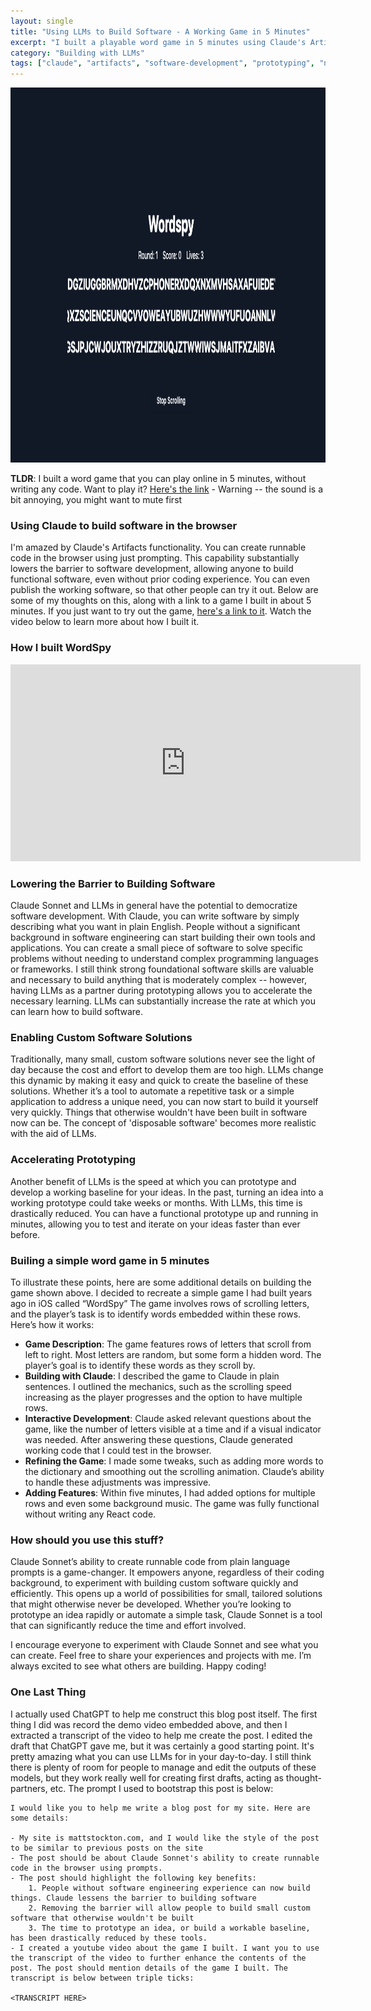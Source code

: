 ```yaml
---
layout: single
title: "Using LLMs to Build Software - A Working Game in 5 Minutes"
excerpt: "I built a playable word game in 5 minutes using Claude's Artifacts feature — no coding required. LLMs are making software development more accessible, reducing the time to prototype, and enabling new types of small, custom applications that wouldn't have been built before."
category: "Building with LLMs"
tags: ["claude", "artifacts", "software-development", "prototyping", "no-code"]
---
```


<img src="/docs/assets/images/wordspy/1.png" width="600px" height="600px"/>

**TLDR**: I built a word game that you can play online in 5 minutes, without writing any code. Want to play it? [Here's the link](https://claude.site/artifacts/5dda4bea-e334-42cd-a822-71dd2f098840) - Warning -- the sound is a bit annoying, you might want to mute first

### Using Claude to build software in the browser

I'm amazed by Claude's Artifacts functionality. You can create runnable code in the browser using just prompting. This capability substantially lowers the barrier to software development, allowing anyone to build functional software, even without prior coding experience. You can even publish the working software, so that other people can try it out. Below are some of my thoughts on this, along with a link to a game I built in about 5 minutes. If you just want to try out the game, [here's a link to it](https://claude.site/artifacts/5dda4bea-e334-42cd-a822-71dd2f098840). Watch the video below to learn more about how I built it. 

### How I built WordSpy

<iframe width="560" height="315" src="https://www.youtube.com/embed/zQoBKqrOlCM?si=87vW33jHUx57hcls" title="YouTube video player" frameborder="0" allow="accelerometer; autoplay; clipboard-write; encrypted-media; gyroscope; picture-in-picture; web-share" referrerpolicy="strict-origin-when-cross-origin" allowfullscreen></iframe>

### Lowering the Barrier to Building Software

Claude Sonnet and LLMs in general have the potential to democratize software development. With Claude, you can write software by simply describing what you want in plain English. People without a significant background in software engineering can start building their own tools and applications. You can create a small piece of software to solve specific problems without needing to understand complex programming languages or frameworks. I still think strong foundational software skills are valuable and necessary to build anything that is moderately complex -- however, having LLMs as a partner during prototyping allows you to accelerate the necessary learning. LLMs can substantially increase the rate at which you can learn how to build software.

### Enabling Custom Software Solutions

Traditionally, many small, custom software solutions never see the light of day because the cost and effort to develop them are too high. LLMs change this dynamic by making it easy and quick to create the baseline of these solutions. Whether it’s a tool to automate a repetitive task or a simple application to address a unique need, you can now start to build it yourself very quickly. Things that otherwise wouldn't have been built in software now can be. The concept of 'disposable software' becomes more realistic with the aid of LLMs.

### Accelerating Prototyping

Another benefit of LLMs is the speed at which you can prototype and develop a working baseline for your ideas. In the past, turning an idea into a working prototype could take weeks or months. With LLMs, this time is drastically reduced. You can have a functional prototype up and running in minutes, allowing you to test and iterate on your ideas faster than ever before.

### Builing a simple word game in 5 minutes

To illustrate these points, here are some additional details on building the game shown above. I decided to recreate a simple game I had built years ago in iOS called “WordSpy” The game involves rows of scrolling letters, and the player’s task is to identify words embedded within these rows. Here’s how it works:

- **Game Description**: The game features rows of letters that scroll from left to right. Most letters are random, but some form a hidden word. The player’s goal is to identify these words as they scroll by.
- **Building with Claude**: I described the game to Claude in plain sentences. I outlined the mechanics, such as the scrolling speed increasing as the player progresses and the option to have multiple rows.
- **Interactive Development**: Claude asked relevant questions about the game, like the number of letters visible at a time and if a visual indicator was needed. After answering these questions, Claude generated working code that I could test in the browser.
- **Refining the Game**: I made some tweaks, such as adding more words to the dictionary and smoothing out the scrolling animation. Claude’s ability to handle these adjustments was impressive.
- **Adding Features**: Within five minutes, I had added options for multiple rows and even some background music. The game was fully functional without writing any React code.


### How should you use this stuff? 

Claude Sonnet’s ability to create runnable code from plain language prompts is a game-changer. It empowers anyone, regardless of their coding background, to experiment with building custom software quickly and efficiently. This opens up a world of possibilities for small, tailored solutions that might otherwise never be developed. Whether you’re looking to prototype an idea rapidly or automate a simple task, Claude Sonnet is a tool that can significantly reduce the time and effort involved.

I encourage everyone to experiment with Claude Sonnet and see what you can create. Feel free to share your experiences and projects with me. I’m always excited to see what others are building. Happy coding!


### One Last Thing

I actually used ChatGPT to help me construct this blog post itself. The first thing I did was record the demo video embedded above, and then I extracted a transcript of the video to help me create the post. I edited the draft that ChatGPT gave me, but it was certainly a good starting point. It's pretty amazing what you can use LLMs for in your day-to-day. I still think there is plenty of room for people to manage and edit the outputs of these models, but they work really well for creating first drafts, acting as thought-partners, etc. The prompt I used to bootstrap this post is below:

```
I would like you to help me write a blog post for my site. Here are some details:

- My site is mattstockton.com, and I would like the style of the post to be similar to previous posts on the site
- The post should be about Claude Sonnet's ability to create runnable code in the browser using prompts.
- The post should highlight the following key benefits:
	1. People without software engineering experience can now build things. Claude lessens the barrier to building software
	2. Removing the barrier will allow people to build small custom software that otherwise wouldn't be built
	3. The time to prototype an idea, or build a workable baseline, has been drastically reduced by these tools.
- I created a youtube video about the game I built. I want you to use the transcript of the video to further enhance the contents of the post. The post should mention details of the game I built. The transcript is below between triple ticks:

<TRANSCRIPT HERE>
```